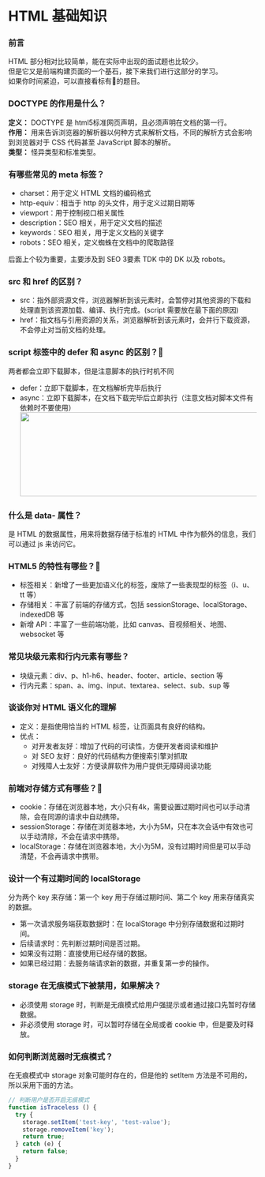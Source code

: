 # HTML 基础知识

### 前言

HTML 部分相对比较简单，能在实际中出现的面试题也比较少。    
但是它又是前端构建页面的一个基石，接下来我们进行这部分的学习。      
如果你时间紧迫，可以直接看标有:star2:的题目。

### DOCTYPE 的作用是什么？

**定义：** DOCTYPE 是 html5标准网页声明，且必须声明在文档的第一行。   
**作用：** 用来告诉浏览器的解析器以何种方式来解析文档，不同的解析方式会影响到浏览器对于 CSS 代码甚至 JavaScript 脚本的解析。    
**类型：** 怪异类型和标准类型。

### 有哪些常见的 meta 标签？

- charset：用于定义 HTML 文档的编码格式
- http-equiv：相当于 http 的头文件，用于定义过期日期等
- viewport：用于控制视口相关属性
- description：SEO 相关，用于定义文档的描述
- keywords：SEO 相关，用于定义文档的关键字
- robots：SEO 相关，定义蜘蛛在文档中的爬取路径

后面上个较为重要，主要涉及到 SEO 3要素 TDK 中的 DK 以及 robots。

### src 和 href 的区别？

- src：指外部资源文件，浏览器解析到该元素时，会暂停对其他资源的下载和处理直到该资源加载、编译、执行完成。(script 需要放在最下面的原因)
- href：指文档与引用资源的关系，浏览器解析到该元素时，会并行下载资源，不会停止对当前文档的处理。

### script 标签中的 defer 和 async 的区别？:star2:

两者都会立即下载脚本，但是注意脚本的执行时机不同

- defer：立即下载脚本，在文档解析完毕后执行
- async：立即下载脚本，在文档下载完毕后立即执行（注意文档对脚本文件有依赖时不要使用）
  <img src="/image/HTML/scriptDeferAndAsync.png" width = "900" height = "170" />

### 什么是 data- 属性？

是 HTML 的数据属性，用来将数据存储于标准的 HTML 中作为额外的信息，我们可以通过 js 来访问它。

### HTML5 的特性有哪些？:star2:

- 标签相关：新增了一些更加语义化的标签，废除了一些表现型的标签（i、u、tt 等）
- 存储相关：丰富了前端的存储方式，包括 sessionStorage、localStorage、indexedDB 等
- 新增 API：丰富了一些前端功能，比如 canvas、音视频相关、地图、websocket 等

### 常见块级元素和行内元素有哪些？

- 块级元素：div、p、h1-h6、header、footer、article、section 等
- 行内元素：span、a、img、input、textarea、select、sub、sup 等

### 谈谈你对 HTML 语义化的理解

- 定义：是指使用恰当的 HTML 标签，让页面具有良好的结构。
- 优点：
  - 对开发者友好：增加了代码的可读性，方便开发者阅读和维护
  - 对 SEO 友好：良好的代码结构方便搜索引擎对抓取
  - 对残障人士友好：方便读屏软件为用户提供无障碍阅读功能

### 前端对存储方式有哪些？:star2:

- cookie：存储在浏览器本地，大小只有4k，需要设置过期时间也可以手动清除，会在同源的请求中自动携带。
- sessionStorage：存储在浏览器本地，大小为5M，只在本次会话中有效也可以手动清除，不会在请求中携带。
- localStorage：存储在浏览器本地，大小为5M，没有过期时间但是可以手动清楚，不会再请求中携带。

### 设计一个有过期时间的 localStorage

分为两个 key 来存储：第一个 key 用于存储过期时间、第二个 key 用来存储真实的数据。

- 第一次请求服务端获取数据时：在 localStorage 中分别存储数据和过期时间。
- 后续请求时：先判断过期时间是否过期。
- 如果没有过期：直接使用已经存储的数据。
- 如果已经过期：去服务端请求新的数据，并重复第一步的操作。

### storage 在无痕模式下被禁用，如果解决？

- 必须使用 storage 时，判断是无痕模式给用户强提示或者通过接口先暂时存储数据。
- 非必须使用 storage 时，可以暂时存储在全局或者 cookie 中，但是要及时释放。

### 如何判断浏览器时无痕模式？

在无痕模式中 storage 对象可能时存在的，但是他的 setItem 方法是不可用的，所以采用下面的方法。

```javascript
// 判断用户是否开启无痕模式
function isTraceless () {
  try {
    storage.setItem('test-key', 'test-value');
    storage.removeItem('key');
    return true;
  } catch (e) {
    return false;
  }
}
```
